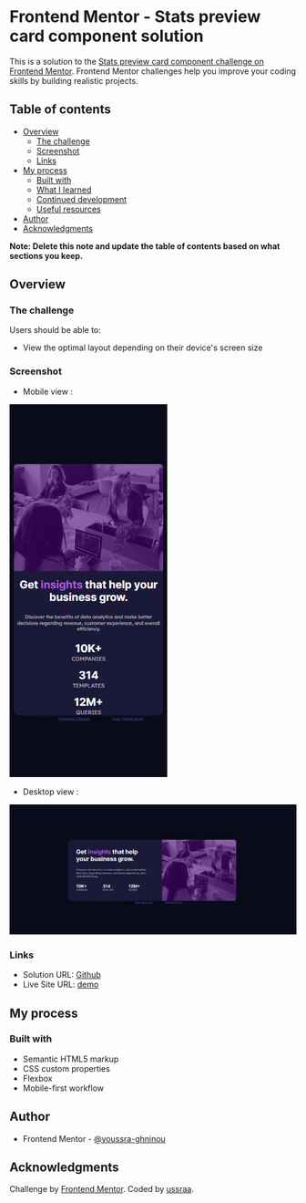 # Frontend Mentor - Stats preview card component solution

This is a solution to the [Stats preview card component challenge on Frontend Mentor](https://www.frontendmentor.io/challenges/stats-preview-card-component-8JqbgoU62). Frontend Mentor challenges help you improve your coding skills by building realistic projects.

## Table of contents

- [Overview](#overview)
  - [The challenge](#the-challenge)
  - [Screenshot](#screenshot)
  - [Links](#links)
- [My process](#my-process)
  - [Built with](#built-with)
  - [What I learned](#what-i-learned)
  - [Continued development](#continued-development)
  - [Useful resources](#useful-resources)
- [Author](#author)
- [Acknowledgments](#acknowledgments)

**Note: Delete this note and update the table of contents based on what sections you keep.**

## Overview

### The challenge

Users should be able to:

- View the optimal layout depending on their device's screen size

### Screenshot

- Mobile view :

![](./images/mobile.png)

- Desktop view :

![](./images/desktop.png)

### Links

- Solution URL: [Github](https://github.com/youssra-ghninou/stats-preview-card-component)
- Live Site URL: [demo](https://youssra-ghninou.github.io/Stats-preview-card-component/)

## My process

### Built with

- Semantic HTML5 markup
- CSS custom properties
- Flexbox
- Mobile-first workflow

## Author

- Frontend Mentor - [@youssra-ghninou](https://www.frontendmentor.io/profile/youssra-ghninou)

## Acknowledgments

Challenge by <a href="https://www.frontendmentor.io?ref=challenge" target="_blank">Frontend Mentor</a>.
Coded by <a href="https://github.com/youssra-ghninou/">ussraa</a>.
